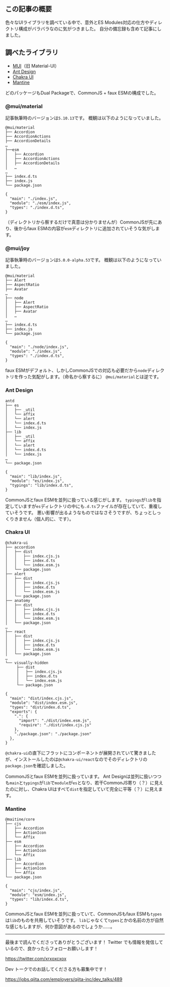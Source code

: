 <!--
title:   色々なUIライブラリのモジュール設定を調べた
tags:    material-ui,mui,mantine,chakra-ui,AntDesign

-->

## この記事の概要

色々なUIライブラリを調べている中で、意外とES Modules対応の仕方やディレクトリ構成がバラバラなのに気がつきました。
自分の備忘録も含めて記事にしました。

## 調べたライブラリ

- [MUI](https://mui.com/)（旧 Material-UI）
- [Ant Design](https://ant.design/)
- [Chakra UI](https://chakra-ui.com/)
- [Mantine](https://mantine.dev/)

どのパッケージもDual Packageで、CommonJS + faux ESMの構成でした。

### @mui/material

記事執筆時のバージョンは`5.10.13`です。
概観は以下のようになっていました。

```shell:ディレクトリ概観
@mui/material
├── Accordion
├── AccordionActions
├── AccordionDetails
…
├──esm
│   ├── Accordion
│   ├── AccordionActions
│   ├── AccordionDetails
│   …
…
├── index.d.ts
├── index.js
└── package.json
```

```json-c:package.json抜粋
{
  "main": "./index.js",
  "module": "./esm/index.js",
  "types": "./index.d.ts",
}
```

（ディレクトリから察するだけで真意は分かりませんが）CommonJSが先にあり、後からfaux ESMの内容が`esm`ディレクトリに追加されていそうな気がします。

### @mui/joy

記事執筆時のバージョンは`5.0.0-alpha.53`です。
概観は以下のようになっていました。

```shell:ディレクトリ概観
@mui/material
├── Alert
├── AspectRatio
├── Avatar
…
├── node
│   ├── Alert
│   ├── AspectRatio
│   ├── Avatar
│   …
…
├── index.d.ts
├── index.js
└── package.json
```

```json-c:package.json抜粋
{
  "main": "./node/index.js",
  "module": "./index.js",
  "types": "./index.d.ts",
}
```

faux ESMがデフォルト、しかしCommonJSでの対応も必要だから`node`ディレクトリを作った気配がします。（命名から察するに）
`@mui/material`とは逆です。

### Ant Design

```shell:ディレクトリ概観
antd
├── es
│   ├── _util
│   └── affix
│   └── alert
│   └── index.d.ts
│   └── index.js
├── lib
│   ├── _util
│   └── affix
│   └── alert
│   └── index.d.ts
│   └── index.js
…
└── package.json
```

```json-c:package.json抜粋
{
  "main": "lib/index.js",
  "module": "es/index.js",
  "typings": "lib/index.d.ts",
}
```

CommonJSとfaux ESMを並列に扱っている感じがします。
`typings`が`lib`を指定していますが`es`ディレクトリの中にも`.d.ts`ファイルが存在していて、重複していそうです。
悪い影響が出るようなものではなさそうですが、ちょっとしっくりきません（個人的に、です）。

### Chakra UI

```shell:ディレクトリ概観
@chakra-ui
├── accordion
│   ├── dist
│   │   ├── index.cjs.js
│   │   ├── index.d.ts
│   │   └── index.esm.js
│   └── package.json
├── alert
│   ├── dist
│   │   ├── index.cjs.js
│   │   ├── index.d.ts
│   │   └── index.esm.js
│   └── package.json
├── anatomy
│   ├── dist
│   │   ├── index.cjs.js
│   │   ├── index.d.ts
│   │   └── index.esm.js
│   └── package.json
…
├── react
│   ├── dist
│   │   ├── index.cjs.js
│   │   ├── index.d.ts
│   │   └── index.esm.js
│   └── package.json
…
└── visually-hidden
     ├── dist
     │   ├── index.cjs.js
     │   ├── index.d.ts
     │   └── index.esm.js
     └── package.json
```

```json-c:@chakra-ui/react/package.json抜粋
{
  "main": "dist/index.cjs.js",
  "module": "dist/index.esm.js",
  "types": "dist/index.d.ts",
  "exports": {
    ".": {
      "import": "./dist/index.esm.js",
      "require": "./dist/index.cjs.js"
    },
    "./package.json": "./package.json"
  },
}
```

`@chakra-ui`の直下にフラットにコンポーネントが展開されていて驚きましたが、インストールしたのは`@chakra-ui/react`なのでそのディレクトリの`package.json`を確認しました。

CommonJSとfaux ESMを並列に扱っています。
Ant Designは並列に扱いつつも`main`と`typings`が`lib`で`module`が`es`となり、若干CommonJS寄り（？）に見えたのに対し、Chakra UIはすべて`dist`を指定していて完全に平等（？）に見えます。

### Mantine

```shell:ディレクトリ概観
@maitine/core
├── cjs
│   ├── Accordion
│   ├── ActionIcon
│   └── Affix
├── esm
│   ├── Accordion
│   ├── ActionIcon
│   └── Affix
├── lib
│   ├── Accordion
│   ├── ActionIcon
│   └── Affix
└── package.json
```

```json-c:package.json抜粋
{
  "main": "cjs/index.js",
  "module": "esm/index.js",
  "types": "lib/index.d.ts",
}
```

CommonJSとfaux ESMを並列に扱っていて、CommonJSもfaux ESMも`types`は`lib`のものを共用していそうです。
`lib`じゃなくて`types`とかの名前の方が自然な感じもしますが、何か意図があるのでしょうか……。

---

最後まで読んでくださってありがとうございます！
Twitter でも情報を発信しているので、良かったらフォローお願いします！

https://twitter.com/xrxoxcxox

Dev トークでのお話してくださる方も募集中です！

https://jobs.qiita.com/employers/qiita-inc/dev_talks/489
